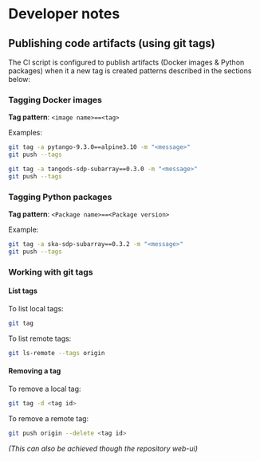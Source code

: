 # Developer notes


## Publishing code artifacts (using git tags)

The CI script is configured to publish artifacts (Docker images & Python
packages) when it a new tag is created patterns described in the sections below:

### Tagging Docker images

**Tag pattern**: `<image name>==<tag>`

Examples:

```bash
git tag -a pytango-9.3.0==alpine3.10 -m "<message>"
git push --tags

git tag -a tangods-sdp-subarray==0.3.0 -m "<message>"
git push --tags
```

### Tagging Python packages

**Tag pattern**: `<Package name>==<Package version>`

Example:

```bash
git tag -a ska-sdp-subarray==0.3.2 -m "<message>"
git push --tags
```

### Working with git tags

#### List tags

To list local tags:

```bash
git tag
```

To list remote tags:

```bash
git ls-remote --tags origin
```

#### Removing a tag

To remove a local tag:

```bash
git tag -d <tag id>
```

To remove a remote tag:

```bash
git push origin --delete <tag id>
```

*(This can also be achieved though the repository web-ui)*
